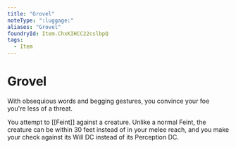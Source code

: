 ```yaml
---
title: "Grovel"
noteType: ":luggage:"
aliases: "Grovel"
foundryId: Item.ChxKIHCC22cslbpQ
tags:
  - Item
---
```


# Grovel

With obsequious words and begging gestures, you convince your foe you're less of a threat.

You attempt to [[Feint]] against a creature. Unlike a normal Feint, the creature can be within 30 feet instead of in your melee reach, and you make your check against its Will DC instead of its Perception DC.
